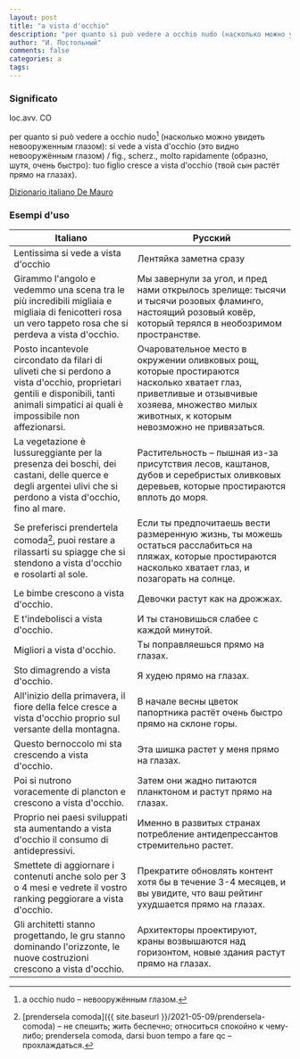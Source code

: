 ```yaml
---
layout: post
title: "a vista d'occhio"
description: "per quanto si può vedere a occhio nudo (насколько можно увидеть невооруженным глазом): si vede a vista d'occhio (это видно невооружённым глазом) / fig., scherz., molto rapidamente (образно, шутя, очень быстро): tuo figlio cresce a vista d'occhio (твой сын растёт прямо на глазах)."
author: "И. Постольный"
comments: false
categories: a
tags:
---
```


### Significato

loc.avv. CO

per quanto si può vedere a occhio nudo[^1] (насколько можно увидеть невооруженным глазом): si vede a vista d'occhio (это видно невооружённым глазом) / fig., scherz., molto rapidamente (образно, шутя, очень быстро): tuo figlio cresce a vista d'occhio (твой сын растёт прямо на глазах).

[Dizionario italiano De Mauro](https://dizionario.internazionale.it/parola/a-vista-docchio)

### Esempi d'uso

| Italiano | Русский |
|----------|---------|
|Lentissima si vede a vista d'occhio|Лентяйка заметна сразу|
|Girammo l'angolo e vedemmo una scena tra le più incredibili migliaia e migliaia di fenicotteri rosa un vero tappeto rosa che si perdeva a vista d'occhio.|Мы завернули за угол, и пред нами открылось зрелище: тысячи и тысячи розовых фламинго, настоящий розовый ковёр, который терялся в необозримом пространстве.|
|Posto incantevole circondato da filari di uliveti che si perdono a vista d'occhio, proprietari gentili e disponibili, tanti animali simpatici ai quali è impossibile non affezionarsi.|Очаровательное место в окружении оливковых рощ, которые простираются насколько хватает глаз, приветливые и отзывчивые хозяева, множество милых животных, к которым невозможно не привязаться.|
|La vegetazione è lussureggiante per la presenza dei boschi, dei castani, delle querce e degli argentei ulivi che si perdono a vista d'occhio, fino al mare.|Растительность – пышная из-за присутствия лесов, каштанов, дубов и серебристых оливковых деревьев, которые простираются вплоть до моря.|
|Se preferisci prendertela comoda[^2], puoi restare a rilassarti su spiagge che si stendono a vista d'occhio e rosolarti al sole.|Если ты предпочитаешь вести размеренную жизнь, ты можешь остаться расслабиться на пляжах, которые простираются насколько хватает глаз, и позагорать на солнце.|
|Le bimbe crescono a vista d'occhio.|Девочки растут как на дрожжах.|
|E t'indebolisci a vista d'occhio.|И ты становишься слабее с каждой минутой.|
|Migliori a vista d'occhio.|Ты поправляешься прямо на глазах.|
|Sto dimagrendo a vista d'occhio.|Я худею прямо на глазах.|
|All'inizio della primavera, il fiore della felce cresce a vista d'occhio proprio sul versante della montagna.|В начале весны цветок папортника растёт очень быстро прямо на склоне горы.|
|Questo bernoccolo mi sta crescendo a vista d'occhio.|Эта шишка растет у меня прямо на глазах.|
|Poi si nutrono voracemente di plancton e crescono a vista d'occhio.|Затем они жадно питаются планктоном и растут прямо на глазах.|
|Proprio nei paesi sviluppati sta aumentando a vista d'occhio il consumo di antidepressivi.|Именно в развитых странах потребление антидепрессантов стремительно растет.|
|Smettete di aggiornare i contenuti anche solo per 3 o 4 mesi e vedrete il vostro ranking peggiorare a vista d'occhio.|Прекратите обновлять контент хотя бы в течение 3-4 месяцев, и вы увидите, что ваш рейтинг ухудшается прямо на глазах.|
|Gli architetti stanno progettando, le gru stanno dominando l'orizzonte, le nuove costruzioni crescono a vista d'occhio.|Архитекторы проектируют, краны возвышаются над горизонтом, новые здания растут прямо на глазах.|

[^1]: a occhio nudo – невооружённым глазом.

[^2]: [prendersela comoda]({{ site.baseurl }}/2021-05-09/prendersela-comoda) – не спешить; жить беспечно; относиться спокойно к чему-либо; prendersela comoda, darsi buon tempo a fare qc – прохлаждаться.